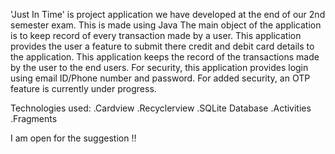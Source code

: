 'Just In Time' is project application we have developed at the end of our 2nd semester exam. This is made using Java
The main object of the application is to keep record of every transaction made by a user.
This application provides the user a feature to submit there credit and debit card details to the application.
This application keeps the record of the transactions made by the user to the end users.
For security, this application provides login using email ID/Phone number and password.
For added security, an OTP feature is currently under progress.


Technologies used:
.Cardview
.Recyclerview
.SQLite Database
.Activities
.Fragments


I am open for the suggestion !! 
